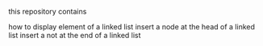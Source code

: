 this repository contains

how to display element of a linked list
insert a node at the head of a linked list
insert a not at the end of a linked list
